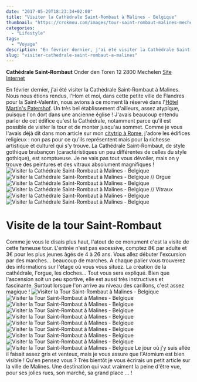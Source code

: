 ```yaml
---
date: "2017-05-29T18:23:34+02:00"
title: "Visiter la Cathédrale Saint-Rombaut à Malines - Belgique"
thumbnail: "https://crokmou.com/images/tour-saint-rombaut-malines-mechelen-flandres-belgique-crokmou-blog-cuisine-voyage-1.jpg"
categories:
  - "Lifestyle"
tags:
  - "Voyage"
description: "En février dernier, j'ai été visiter la Cathédrale Saint-Rombaut à Malines. Nous nous étions rendus dans cette petite ville de Flandres pour la Saint-Va..."
slug: "visiter-cathedrale-saint-rombaut-a-malines"
---
```


**Cathédrale Saint-Rombaut** Onder den Toren 12 2800 Mechelen [Site Internet](https://toerisme.mechelen.be/montez-au-sommet-de-la-tour-saint-rombaut)

En février dernier, j'ai été visiter la Cathédrale Saint-Rombaut à Malines. Nous nous étions rendus, l'Hom et moi, dans cette petite ville de Flandres pour la Saint-Valentin, nous avions à ce moment là réservé dans l'[Hôtel Martin's Patershof](http://www.crokmou.com/2017/03/dormir-eglise-hotel-martins-patershof-a-malines-belgique). Un très bel établissement d'ailleurs, assez atypique, puisque l'on dort dans une ancienne église ! J'avais beaucoup entendu parler de cet édifice qu'est la Cathédrale, notamment parce qu'il est possible de visiter la tour et de monter jusqu'au sommet. Comme je vous l'avais déjà dit dans mon article sur mon [citytrip à Rome](https://www.crokmou.com/2017/01/citytrip-a-rome-italie), j'adore les édifices religieux : non pas pour ce qu'ils représentent mais pour la richesse artistique et culturel qui s'y trouve. La Cathédrale Saint-Rombaut, de style gothique brabançon (caractéristiques un peu différentes de celles du style gothique), est somptueuse. Je ne vais pas tout vous dévoiler, mais on y trouve des peintures et des vitraux absolument magnifiques ! ![Visiter la Cathédrale Saint-Rombaut à Malines - Belgique](https://crokmou.com/images/tour-saint-rombaut-malines-mechelen-flandres-belgique-crokmou-blog-cuisine-voyage-1-1.jpg "Visiter la Cathédrale Saint-Rombaut à Malines - Belgique") ![Visiter la Cathédrale Saint-Rombaut à Malines - Belgique // Orgue](https://crokmou.com/images/tour-saint-rombaut-malines-mechelen-flandres-belgique-crokmou-blog-cuisine-voyage-1-2.jpg "Visiter la Cathédrale Saint-Rombaut à Malines - Belgique // Orgue") ![Visiter la Cathédrale Saint-Rombaut à Malines - Belgique ](https://crokmou.com/images/tour-saint-rombaut-malines-mechelen-flandres-belgique-crokmou-blog-cuisine-voyage-1-3.jpg "Visiter la Cathédrale Saint-Rombaut à Malines - Belgique") ![Visiter la Cathédrale Saint-Rombaut à Malines - Belgique // Vitraux](https://crokmou.com/images/tour-saint-rombaut-malines-mechelen-flandres-belgique-crokmou-blog-cuisine-voyage-1-5.jpg "Visiter la Cathédrale Saint-Rombaut à Malines - Belgique // Vitraux") ![Visiter la Cathédrale Saint-Rombaut à Malines - Belgique ](https://crokmou.com/images/tour-saint-rombaut-malines-mechelen-flandres-belgique-crokmou-blog-cuisine-voyage-1-4.jpg "Visiter la Cathédrale Saint-Rombaut à Malines - Belgique ") ![Visiter la Cathédrale Saint-Rombaut à Malines - Belgique](https://crokmou.com/images/tour-saint-rombaut-malines-mechelen-flandres-belgique-crokmou-blog-cuisine-voyage-1-6.jpg "Visiter la Cathédrale Saint-Rombaut à Malines - Belgique")

# Visite de la tour Saint-Rombaut

Comme je vous le disais plus haut, l'atout de ce monument c'est la visite de cette fameuse tour. L'entrée n'est pas excessive, comptez 8€ par adulte et 3€ pour les plus jeunes âgés de 4 à 26 ans. Vous allez débuter l'excursion par des marches... beaucoup de marches. A chaque palier vous trouverez des informations sur l'étage où vous vous situez. La création de la cathédrale, l'orgue, les cloches... Tout vous sera expliqué. Bien que l'ascension soit un peu sportive, elle est aussi très instructives et fascinante. Surtout lorsque l'on arrive au niveau des carillons, c'est assez magique ! ![Visiter la Tour Saint-Rombaut à Malines - Belgique](https://crokmou.com/images/tour-saint-rombaut-malines-mechelen-flandres-belgique-crokmou-blog-cuisine-voyage-1-7.jpg "Visiter la Tour Saint-Rombaut à Malines - Belgique") ![Visiter la Tour Saint-Rombaut à Malines - Belgique](https://crokmou.com/images/tour-saint-rombaut-malines-mechelen-flandres-belgique-crokmou-blog-cuisine-voyage-1-8.jpg "Visiter la Tour Saint-Rombaut à Malines - Belgique") ![Visiter la Tour Saint-Rombaut à Malines - Belgique](https://crokmou.com/images/tour-saint-rombaut-malines-mechelen-flandres-belgique-crokmou-blog-cuisine-voyage-1-9.jpg "Visiter la Tour Saint-Rombaut à Malines - Belgique") ![Visiter la Tour Saint-Rombaut à Malines - Belgique](https://crokmou.com/images/tour-saint-rombaut-malines-mechelen-flandres-belgique-crokmou-blog-cuisine-voyage-1-10.jpg "Visiter la Tour Saint-Rombaut à Malines - Belgique") ![Visiter la Tour Saint-Rombaut à Malines - Belgique](https://crokmou.com/images/tour-saint-rombaut-malines-mechelen-flandres-belgique-crokmou-blog-cuisine-voyage-1-12.jpg "Visiter la Tour Saint-Rombaut à Malines - Belgique") ![Visiter la Tour Saint-Rombaut à Malines - Belgique](https://crokmou.com/images/tour-saint-rombaut-malines-mechelen-flandres-belgique-crokmou-blog-cuisine-voyage-1-11.jpg "Visiter la Tour Saint-Rombaut à Malines - Belgique") ![Visiter la Tour Saint-Rombaut à Malines - Belgique](https://crokmou.com/images/tour-saint-rombaut-malines-mechelen-flandres-belgique-crokmou-blog-cuisine-voyage-1-13.jpg "Visiter la Tour Saint-Rombaut à Malines - Belgique") ![Visiter la Tour Saint-Rombaut à Malines - Belgique](https://crokmou.com/images/tour-saint-rombaut-malines-mechelen-flandres-belgique-crokmou-blog-cuisine-voyage-1-14.jpg "Visiter la Tour Saint-Rombaut à Malines - Belgique") ![Visiter la Tour Saint-Rombaut à Malines - Belgique](https://crokmou.com/images/tour-saint-rombaut-malines-mechelen-flandres-belgique-crokmou-blog-cuisine-voyage-1-16.jpg "Visiter la Tour Saint-Rombaut à Malines - Belgique") ![Visiter la Tour Saint-Rombaut à Malines - Belgique](https://crokmou.com/images/tour-saint-rombaut-malines-mechelen-flandres-belgique-crokmou-blog-cuisine-voyage-1-15.jpg "Visiter la Tour Saint-Rombaut à Malines - Belgique") Le jour où j'y suis allée il faisait assez gris et venteux, mais je vous assure que l'Atomium est bien visible ! Qu'en pensez vous ? Très bientôt je vous écrirais un petit article sur la ville de Malines. Une destination qui vaut vraiment la peine d'être vue, pour ses jolies rues, son marché, sa grand place ... !